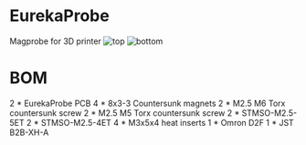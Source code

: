 # EurekaProbe
Magprobe for 3D printer
![top](https://user-images.githubusercontent.com/101759743/208293354-f477c907-e90c-4c24-a250-d2297c26ae66.PNG)
![bottom](https://user-images.githubusercontent.com/101759743/208293360-cec4c1bf-b003-4a0b-8ead-13a91a4511b2.PNG)

# BOM
2	* EurekaProbe PCB
4	* 8x3-3 Countersunk magnets
2	* M2.5 M6 Torx countersunk screw
2 * M2.5 M5 Torx countersunk screw
2 *	STMSO-M2.5-5ET
2 * STMSO-M2.5-4ET
4 * M3x5x4 heat inserts
1 * Omron D2F
1 * JST B2B-XH-A
